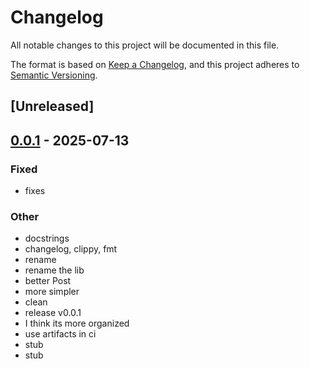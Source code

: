 # Changelog

All notable changes to this project will be documented in this file.

The format is based on [Keep a Changelog](https://keepachangelog.com/en/1.0.0/),
and this project adheres to [Semantic Versioning](https://semver.org/spec/v2.0.0.html).

## [Unreleased]

## [0.0.1](https://github.com/ocasazza/nix_rust_template/releases/tag/nix_rust_template-web-v0.0.1) - 2025-07-13

### Fixed

- fixes

### Other

- docstrings
- changelog, clippy, fmt
- rename
- rename the lib
- better Post
- more simpler
- clean
- release v0.0.1
- I think its more organized
- use artifacts in ci
- stub
- stub
